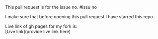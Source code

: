 This pull request is for the issue no. #issu no 

I make sure that before opening this pull request I have starred this repo 

Live link of gh pages for my fork is:  
[Live link](provide live link here)  
